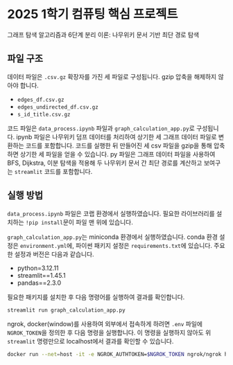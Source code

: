# 2025 1학기 컴퓨팅 핵심 프로젝트

그래프 탐색 알고리즘과 6단계 분리 이론: 나무위키 문서 기반 최단 경로 탐색

## 파일 구조

데이터 파일은 `.csv.gz` 확장자를 가진 세 파일로 구성됩니다. gzip 압축을 해제하지 않아야 합니다.
- `edges_df.csv.gz`
- `edges_undirected_df.csv.gz`
- `s_id_title.csv.gz`

코드 파일은 `data_process.ipynb` 파일과 `graph_calculation_app.py`로 구성됩니다. 
ipynb 파일은 나무위키 덤프 데이터를 처리하여 상기한 세 그래프 데이터 파일로 변환하는 코드를 포함합니다. 코드를 실행한 뒤 만들어진 세 csv 파일을 gzip을 통해 압축하면 상기한 세 파일을 얻을 수 있습니다. 
py 파일은 그래프 데이터 파일을 사용하여 BFS, Dijkstra, 이분 탐색을 적용해 두 나무위키 문서 간 최단 경로를 계산하고 보여구는 `streamlit` 코드를 포함합니다. 

## 실행 방법

`data_process.ipynb` 파일은 코랩 환경에서 실행하였습니다. 필요한 라이브러리를 설치하는 `!pip install`문이 파일 맨 위에 있습니다. 

`graph_calculation_app.py`는 miniconda 환경에서 실행하였습니다. conda 환경 설정은 `environment.yml`에, 파이썬 패키지 설정은 `requirements.txt`에 있습니다. 주요한 설정과 버전은 다음과 같습니다. 
- python=3.12.11
- streamlit==1.45.1
- pandas==2.3.0

필요한 패키지를 설치한 후 다음 명령어를 실행하여 결과를 확인합니다. 
```bash
streamlit run graph_calculation_app.py
```

ngrok, docker(window)를 사용하여 외부에서 접속하게 하려면 `.env` 파일에 `NGROK_TOKEN`을 정의한 후 다음 명령을 실행합니다. 이 명령을 실행하지 않아도 위 `streamlit` 명령만으로 localhost에서 결과를 확인할 수 있습니다. 
```bash
docker run --net=host -it -e NGROK_AUTHTOKEN=$NGROK_TOKEN ngrok/ngrok http host.docker.internal:8501
```